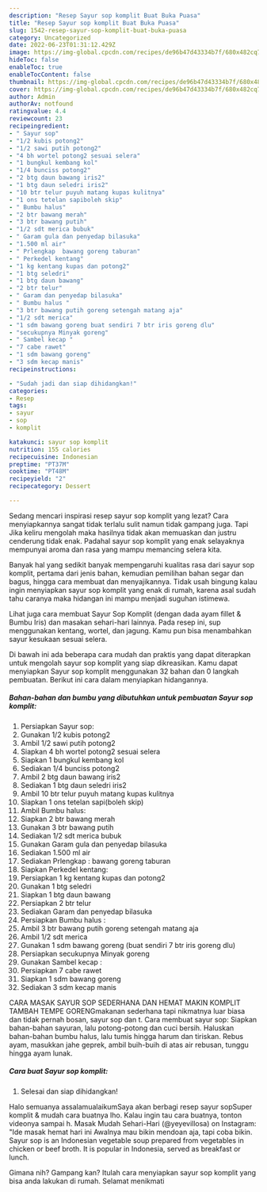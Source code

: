 ```yaml
---
description: "Resep Sayur sop komplit Buat Buka Puasa"
title: "Resep Sayur sop komplit Buat Buka Puasa"
slug: 1542-resep-sayur-sop-komplit-buat-buka-puasa
category: Uncategorized
date: 2022-06-23T01:31:12.429Z
image: https://img-global.cpcdn.com/recipes/de96b47d43334b7f/680x482cq70/sayur-sop-komplit-foto-resep-utama.jpg
hideToc: false
enableToc: true
enableTocContent: false
thumbnail: https://img-global.cpcdn.com/recipes/de96b47d43334b7f/680x482cq70/sayur-sop-komplit-foto-resep-utama.jpg
cover: https://img-global.cpcdn.com/recipes/de96b47d43334b7f/680x482cq70/sayur-sop-komplit-foto-resep-utama.jpg
author: Admin
authorAv: notfound
ratingvalue: 4.4
reviewcount: 23
recipeingredient:
- " Sayur sop"
- "1/2 kubis potong2"
- "1/2 sawi putih potong2"
- "4 bh wortel potong2 sesuai selera"
- "1 bungkul kembang kol"
- "1/4 bunciss potong2"
- "2 btg daun bawang iris2"
- "1 btg daun seledri iris2"
- "10 btr telur puyuh matang kupas kulitnya"
- "1 ons tetelan sapiboleh skip"
- " Bumbu halus"
- "2 btr bawang merah"
- "3 btr bawang putih"
- "1/2 sdt merica bubuk"
- " Garam gula dan penyedap bilasuka"
- "1.500 ml air"
- " Prlengkap  bawang goreng taburan"
- " Perkedel kentang"
- "1 kg kentang kupas dan potong2"
- "1 btg seledri"
- "1 btg daun bawang"
- "2 btr telur"
- " Garam dan penyedap bilasuka"
- " Bumbu halus "
- "3 btr bawang putih goreng setengah matang aja"
- "1/2 sdt merica"
- "1 sdm bawang goreng buat sendiri 7 btr iris goreng dlu"
- "secukupnya Minyak goreng"
- " Sambel kecap "
- "7 cabe rawet"
- "1 sdm bawang goreng"
- "3 sdm kecap manis"
recipeinstructions:

- "Sudah jadi dan siap dihidangkan!"
categories:
- Resep
tags:
- sayur
- sop
- komplit

katakunci: sayur sop komplit 
nutrition: 155 calories
recipecuisine: Indonesian
preptime: "PT37M"
cooktime: "PT48M"
recipeyield: "2"
recipecategory: Dessert

---
```



Sedang mencari inspirasi resep sayur sop komplit yang lezat? Cara menyiapkannya sangat tidak terlalu sulit namun tidak gampang juga. Tapi Jika keliru mengolah maka hasilnya tidak akan memuaskan dan justru cenderung tidak enak. Padahal sayur sop komplit yang enak selayaknya mempunyai aroma dan rasa yang mampu memancing selera kita.


Banyak hal yang sedikit banyak mempengaruhi kualitas rasa dari sayur sop komplit, pertama dari jenis bahan, kemudian pemilihan bahan segar dan bagus, hingga cara membuat dan menyajikannya. Tidak usah bingung kalau ingin menyiapkan sayur sop komplit yang enak di rumah, karena asal sudah tahu caranya maka hidangan ini mampu menjadi suguhan istimewa.

Lihat juga cara membuat Sayur Sop Komplit (dengan dada ayam fillet &amp; Bumbu Iris) dan masakan sehari-hari lainnya. Pada resep ini, sup menggunakan kentang, wortel, dan jagung. Kamu pun bisa menambahkan sayur kesukaan sesuai selera.


Di bawah ini ada beberapa cara mudah dan praktis yang dapat diterapkan untuk mengolah sayur sop komplit yang siap dikreasikan. Kamu dapat menyiapkan Sayur sop komplit menggunakan 32 bahan dan 0 langkah pembuatan. Berikut ini cara dalam menyiapkan hidangannya.

<!--inarticleads1-->

##### Bahan-bahan dan bumbu yang dibutuhkan untuk pembuatan Sayur sop komplit:

1. Persiapkan  Sayur sop:
1. Gunakan 1/2 kubis potong2
1. Ambil 1/2 sawi putih potong2
1. Siapkan 4 bh wortel potong2 sesuai selera
1. Siapkan 1 bungkul kembang kol
1. Sediakan 1/4 bunciss potong2
1. Ambil 2 btg daun bawang iris2
1. Sediakan 1 btg daun seledri iris2
1. Ambil 10 btr telur puyuh matang kupas kulitnya
1. Siapkan 1 ons tetelan sapi(boleh skip)
1. Ambil  Bumbu halus:
1. Siapkan 2 btr bawang merah
1. Gunakan 3 btr bawang putih
1. Sediakan 1/2 sdt merica bubuk
1. Gunakan  Garam gula dan penyedap bilasuka
1. Sediakan 1.500 ml air
1. Sediakan  Prlengkap : bawang goreng taburan
1. Siapkan  Perkedel kentang:
1. Persiapkan 1 kg kentang kupas dan potong2
1. Gunakan 1 btg seledri
1. Siapkan 1 btg daun bawang
1. Persiapkan 2 btr telur
1. Sediakan  Garam dan penyedap bilasuka
1. Persiapkan  Bumbu halus :
1. Ambil 3 btr bawang putih goreng setengah matang aja
1. Ambil 1/2 sdt merica
1. Gunakan 1 sdm bawang goreng (buat sendiri 7 btr iris goreng dlu)
1. Persiapkan secukupnya Minyak goreng
1. Gunakan  Sambel kecap :
1. Persiapkan 7 cabe rawet
1. Siapkan 1 sdm bawang goreng
1. Sediakan 3 sdm kecap manis


CARA MASAK SAYUR SOP SEDERHANA DAN HEMAT MAKIN KOMPLIT TAMBAH TEMPE GORENGmakanan sederhana tapi nikmatnya luar biasa dan tidak pernah bosan, sayur sop dan t. Cara membuat sayur sop: Siapkan bahan-bahan sayuran, lalu potong-potong dan cuci bersih. Haluskan bahan-bahan bumbu halus, lalu tumis hingga harum dan tiriskan. Rebus ayam, masukkan jahe geprek, ambil buih-buih di atas air rebusan, tunggu hingga ayam lunak. 

<!--inarticleads2-->

##### Cara buat Sayur sop komplit:


1. Selesai dan siap dihidangkan!

Halo semuanya assalamualaikumSaya akan berbagi resep sayur sopSuper komplit &amp; mudah cara buatnya lho. Kalau ingin tau cara buatnya, tonton videonya sampai h. Masak Mudah Sehari-Hari (@yeyevillosa) on Instagram: &#34;Ide masak hemat hari ini Awalnya mau bikin mendoan aja, tapi coba bikin. Sayur sop is an Indonesian vegetable soup prepared from vegetables in chicken or beef broth. It is popular in Indonesia, served as breakfast or lunch. 

Gimana nih? Gampang kan? Itulah cara menyiapkan sayur sop komplit yang bisa anda lakukan di rumah. Selamat menikmati
